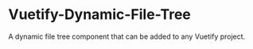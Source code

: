 # Vuetify-Dynamic-File-Tree
A dynamic file tree component that can be added to any Vuetify project. 
